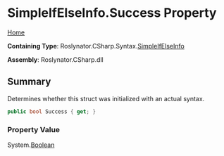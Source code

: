 # SimpleIfElseInfo\.Success Property

[Home](../../../../../README.md)

**Containing Type**: Roslynator\.CSharp\.Syntax\.[SimpleIfElseInfo](../README.md)

**Assembly**: Roslynator\.CSharp\.dll

## Summary

Determines whether this struct was initialized with an actual syntax\.

```csharp
public bool Success { get; }
```

### Property Value

System\.[Boolean](https://docs.microsoft.com/en-us/dotnet/api/system.boolean)

